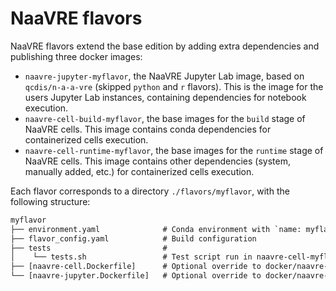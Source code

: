 # NaaVRE flavors

NaaVRE flavors extend the base edition by adding extra dependencies and
publishing three docker images:

- `naavre-jupyter-myflavor`, the NaaVRE Jupyter Lab image, based on `qcdis/n-a-a-vre` (skipped `python` and `r` flavors). This is the image for the users Jupyter Lab instances, containing dependencies for notebook execution.
- `naavre-cell-build-myflavor`, the base images for the `build` stage of NaaVRE cells. This image contains conda dependencies for containerized cells execution.
- `naavre-cell-runtime-myflavor`, the base images for the `runtime` stage of NaaVRE cells. This image contains other dependencies (system, manually added, etc.) for containerized cells execution.

Each flavor corresponds to a directory `./flavors/myflavor`, with the following
structure:

```txt
myflavor
├── environment.yaml              # Conda environment with `name: myflavor`
├── flavor_config.yaml            # Build configuration
├── tests                         #
│    └── tests.sh                 # Test script run in naavre-cell-myflavor
├── [naavre-cell.Dockerfile]      # Optional override to docker/naavre-cell.Dockerfile
└── [naavre-jupyter.Dockerfile]   # Optional override to docker/naavre-jupyter.Dockerfile
```
